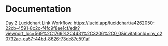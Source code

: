 # Documentation

Day 2
Lucidchart Link Workflow:
https://lucid.app/lucidchart/a4262050-22cb-4591-8c2c-f4fc9f8ee1cf/edit?viewport_loc=569%2C1769%2C4431%2C3206%2C0_0&invitationId=inv_c20732ac-ea57-44bd-8626-73dc87e591af
